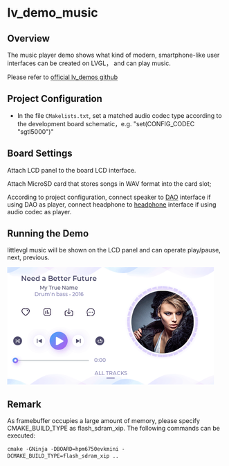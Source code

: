 # lv_demo_music

## Overview

The music player demo shows what kind of modern, smartphone-like user interfaces can be created on LVGL， and can play music.

Please refer to [official lv_demos github](https://github.com/lvgl/lv_demos)

## Project Configuration

- In the file `CMakelists.txt`, set a matched audio codec type according to the development board schematic，e.g. "set(CONFIG_CODEC "sgtl5000")"

## Board Settings

Attach LCD panel to the board LCD interface.

Attach MicroSD card that stores songs in WAV format into the card slot;

According to project configuration, connect speaker to [DAO](lab_board_app_dao) interface if using DAO as player, connect headphone to [headphone](lab_board_app_headphone) interface if using audio codec as player.

## Running the Demo

littlevgl music will be shown on the LCD panel and can operate play/pause, next, previous.

![lv_demo_music](../../../../../assets/sdk/samples/lv_demo_music.gif "lv_demo_music")

## Remark

As framebuffer occupies a large amount of memory, please specify CMAKE_BUILD_TYPE as flash_sdram_xip. The following commands can be executed:
```
cmake -GNinja -DBOARD=hpm6750evkmini -DCMAKE_BUILD_TYPE=flash_sdram_xip ..
```
